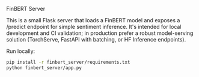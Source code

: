 FinBERT Server

This is a small Flask server that loads a FinBERT model and exposes a /predict
endpoint for simple sentiment inference. It's intended for local development and
CI validation; in production prefer a robust model-serving solution (TorchServe,
FastAPI with batching, or HF Inference endpoints).

Run locally:

```bash
pip install -r finbert_server/requirements.txt
python finbert_server/app.py
```
